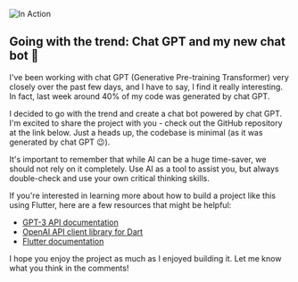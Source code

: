 

![In Action](https://github.com/iamthejahid/gpt_powered_chatbot/blob/master/files/screen_record.gif)

## Going with the trend: Chat GPT and my new chat bot 🤖

 I've been working with chat GPT (Generative Pre-training Transformer) very closely over the past few days, and I have to say, I find it really interesting. In fact, last week around 40% of my code was generated by chat GPT.

I decided to go with the trend and create a chat bot powered by chat GPT. I'm excited to share the project with you - check out the GitHub repository at the link below. Just a heads up, the codebase is minimal (as it was generated by chat GPT 😉).

It's important to remember that while AI can be a huge time-saver, we should not rely on it completely. Use AI as a tool to assist you, but always double-check and use your own critical thinking skills.

If you're interested in learning more about how to build a project like this using Flutter, here are a few resources that might be helpful:

-   [GPT-3 API documentation](https://beta.openai.com/docs/api-reference/gpt-3)
-   [OpenAI API client library for Dart](https://pub.dev/packages/openai)
-   [Flutter documentation](https://flutter.dev/docs)

I hope you enjoy the project as much as I enjoyed building it. Let me know what you think in the comments!